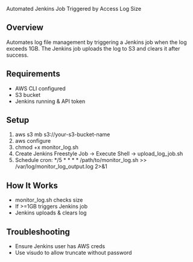Automated Jenkins Job Triggered by Access Log Size

## Overview
Automates log file management by triggering a Jenkins job when the log exceeds 1GB.
The Jenkins job uploads the log to S3 and clears it after success.

## Requirements
- AWS CLI configured
- S3 bucket
- Jenkins running & API token

## Setup
1. aws s3 mb s3://your-s3-bucket-name
2. aws configure
3. chmod +x monitor_log.sh
4. Create Jenkins Freestyle Job -> Execute Shell -> upload_log_job.sh
5. Schedule cron: */5 * * * * /path/to/monitor_log.sh >> /var/log/monitor_log_output.log 2>&1

## How It Works
- monitor_log.sh checks size
- If >=1GB triggers Jenkins job
- Jenkins uploads & clears log

## Troubleshooting
- Ensure Jenkins user has AWS creds
- Use visudo to allow truncate without password
